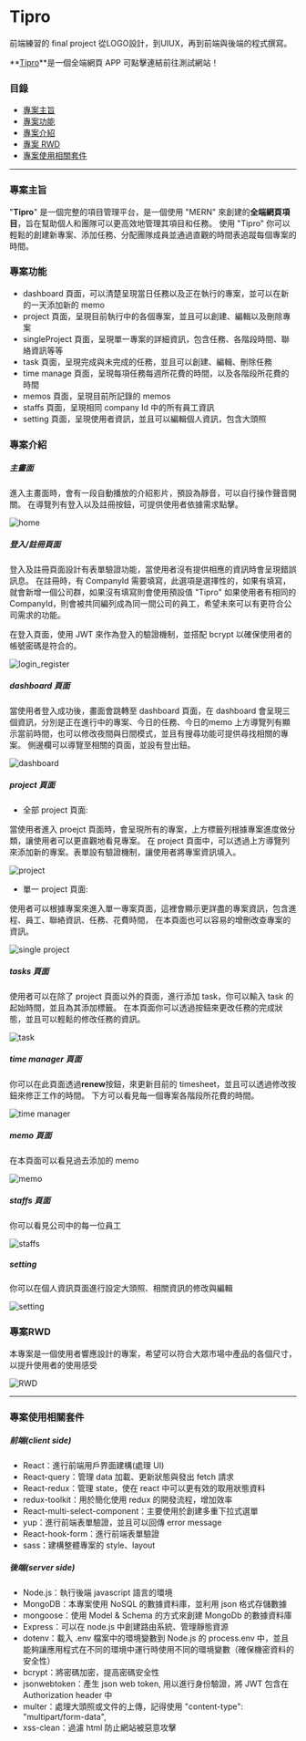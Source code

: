 # Tipro

前端練習的 final project 
從LOGO設計，到UIUX，再到前端與後端的程式撰寫。

**[Tipro](https://tipro-app.onrender.com)**是一個全端網頁 APP
可點擊連結前往測試網站！

### 目錄

- [專案主旨](#專案主旨)
- [專案功能](#專案功能)
- [專案介紹](#專案介紹)
- [專案 RWD](#專案RWD)
- [專案使用相關套件](#專案使用相關套件)
***

### 專案主旨

"**Tipro**" 是一個完整的項目管理平台，是一個使用 "MERN" 來創建的**全端網頁項目**，旨在幫助個人和團隊可以更高效地管理其項目和任務。
使用 "Tipro" 你可以輕鬆的創建新專案、添加任務、分配團隊成員並通過直觀的時間表追蹤每個專案的時間。

### 專案功能

- dashboard 頁面，可以清楚呈現當日任務以及正在執行的專案，並可以在新的一天添加新的 memo
- project 頁面，呈現目前執行中的各個專案，並且可以創建、編輯以及刪除專案
- singleProject 頁面，呈現單一專案的詳細資訊，包含任務、各階段時間、聯絡資訊等等
- task 頁面，呈現完成與未完成的任務，並且可以創建、編輯、刪除任務
- time manage 頁面，呈現每項任務每週所花費的時間，以及各階段所花費的時間
- memos 頁面，呈現目前所記錄的 memos
- staffs 頁面，呈現相同 company Id 中的所有員工資訊
- setting 頁面，呈現使用者資訊，並且可以編輯個人資訊，包含大頭照

### 專案介紹

##### 主畫面
進入主畫面時，會有一段自動播放的介紹影片，預設為靜音，可以自行操作聲音開關。
在導覽列有登入以及註冊按鈕，可提供使用者依據需求點擊。

![home](https://user-images.githubusercontent.com/100119316/229410881-ac34de53-d5f1-4b4a-a9c2-dda7ccd2be9f.gif)


##### 登入/註冊頁面
登入及註冊頁面設計有表單驗證功能，當使用者沒有提供相應的資訊時會呈現錯誤訊息。
在註冊時，有 CompanyId 需要填寫，此選項是選擇性的，如果有填寫，就會新增一個公司群，如果沒有填寫則會使用預設值 "Tipro"
如果使用者有相同的 CompanyId，則會被共同編列成為同一間公司的員工，希望未來可以有更符合公司需求的功能。

在登入頁面，使用 JWT 來作為登入的驗證機制，並搭配 bcrypt 以確保使用者的帳號密碼是符合的。

![login_register](https://user-images.githubusercontent.com/100119316/229411194-40dba759-eaf8-453a-bb04-efcc3416d6bc.gif)


##### dashboard 頁面
當使用者登入成功後，畫面會跳轉至 dashboard 頁面，在 dashboard 會呈現三個資訊，分別是正在進行中的專案、今日的任務、今日的memo
上方導覽列有顯示當前時間，也可以修改夜間與日間模式，並且有搜尋功能可提供尋找相關的專案。
側邊欄可以導覽至相關的頁面，並設有登出鈕。

![dashboard](https://user-images.githubusercontent.com/100119316/229425412-3b9832b6-132f-42b6-9f7b-0cb6718fa4e6.gif)



##### project 頁面
- 全部 project 頁面:

當使用者進入 proejct 頁面時，會呈現所有的專案，上方標籤列根據專案進度做分類，讓使用者可以更直觀地看見專案。
在 project 頁面中，可以透過上方導覽列來添加新的專案。表單設有驗證機制，讓使用者將專案資訊填入。

![project](https://user-images.githubusercontent.com/100119316/229425441-26da4fb3-d36e-4825-93c0-494a9188d39b.gif)


- 單一 project 頁面:

使用者可以根據專案來進入單一專案頁面，這裡會顯示更詳盡的專案資訊，包含進程、員工、聯絡資訊、任務、花費時間，
在本頁面也可以容易的增刪改查專案的資訊。

![single project](https://user-images.githubusercontent.com/100119316/229425461-1926d1f6-aaa6-4d1e-bb49-6b3c55351ce6.gif)

##### tasks 頁面
使用者可以在除了 project 頁面以外的頁面，進行添加 task，你可以輸入 task 的起始時間，並且為其添加標籤。
在本頁面你可以透過按鈕來更改任務的完成狀態，並且可以輕鬆的修改任務的資訊。

![task](https://user-images.githubusercontent.com/100119316/229426114-3e966bb1-e574-4498-a7c0-b15db4cb3c29.gif)

##### time manager 頁面
你可以在此頁面透過**renew**按鈕，來更新目前的 timesheet，並且可以透過修改按鈕來修正工作的時間。
下方可以看見每一個專案各階段所花費的時間。

![time manager](https://user-images.githubusercontent.com/100119316/229426551-5033c040-70c2-4bd9-b325-82da6da63cc9.gif)

##### memo 頁面
在本頁面可以看見過去添加的 memo

![memo](https://user-images.githubusercontent.com/100119316/229426951-185f72fb-a230-4742-9246-0247d68f7747.gif)

##### staffs 頁面
你可以看見公司中的每一位員工

![staffs](https://user-images.githubusercontent.com/100119316/229427878-0f381e4d-28d6-496b-a86a-b2ea10ea0bfa.gif)


##### setting
你可以在個人資訊頁面進行設定大頭照、相關資訊的修改與編輯

![setting](https://user-images.githubusercontent.com/100119316/229428058-0d4a7098-29de-444d-a2f2-a52a15f7a2fc.gif)


### 專案RWD
本專案是一個使用者響應設計的專案，希望可以符合大眾市場中產品的各個尺寸，以提升使用者的使用感受

![RWD](https://user-images.githubusercontent.com/100119316/229429664-7b5f90d3-6b7b-4b1a-94ba-c95b5717a0d6.gif)

***

### 專案使用相關套件

##### 前端(client side)

- React：進行前端用戶界面建構(處理 UI)
- React-query：管理 data 加載、更新狀態與發出 fetch 請求
- React-redux：管理 state，使在 react 中可以更有效的取用狀態資料
- redux-toolkit：用於簡化使用 redux 的開發流程，增加效率
- React-multi-select-component：主要使用於創建多重下拉式選單
- yup：進行前端表單驗證，並且可以回傳 error message
- React-hook-form：進行前端表單驗證
- sass：建構整體專案的 style、layout

##### 後端(server side)

- Node.js：執行後端 javascript 語言的環境
- MongoDB：本專案使用 NoSQL 的數據資料庫，並利用 json 格式存儲數據
- mongoose：使用 Model & Schema 的方式來創建 MongoDb 的數據資料庫
- Express：可以在 node.js 中創建路由系統、管理靜態資源
- dotenv：載入 .env 檔案中的環境變數到 Node.js 的 process.env 中，並且能夠讓應用程式在不同的環境中運行時使用不同的環境變數（確保機密資料的安全性）
- bcrypt：將密碼加密，提高密碼安全性
- jsonwebtoken：產生 json web token, 用以進行身份驗證，將 JWT 包含在 Authorization header 中
- multer：處理大頭照或文件的上傳，記得使用 "content-type": "multipart/form-data",
- xss-clean：過濾 html 防止網站被惡意攻擊
